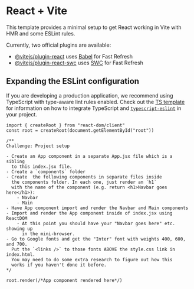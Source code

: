 # React + Vite

This template provides a minimal setup to get React working in Vite with HMR and some ESLint rules.

Currently, two official plugins are available:

- [@vitejs/plugin-react](https://github.com/vitejs/vite-plugin-react/blob/main/packages/plugin-react) uses [Babel](https://babeljs.io/) for Fast Refresh
- [@vitejs/plugin-react-swc](https://github.com/vitejs/vite-plugin-react/blob/main/packages/plugin-react-swc) uses [SWC](https://swc.rs/) for Fast Refresh

## Expanding the ESLint configuration

If you are developing a production application, we recommend using TypeScript with type-aware lint rules enabled. Check out the [TS template](https://github.com/vitejs/vite/tree/main/packages/create-vite/template-react-ts) for information on how to integrate TypeScript and [`typescript-eslint`](https://typescript-eslint.io) in your project.

```
import { createRoot } from "react-dom/client"
const root = createRoot(document.getElementById("root"))

/**
Challenge: Project setup

- Create an App component in a separate App.jsx file which is a sibling
  to this index.jsx file.
- Create a `components` folder
- Create  the following components in separate files inside
  the components folder. In each one, just render an `h1` 
  with the name of the component (e.g. return <h1>Navbar goes here</h1>):
    - Navbar
    - Main
- Have App component import and render the Navbar and Main components
- Import and render the App component inside of index.jsx using ReactDOM
    - At this point you should have your "Navbar goes here" etc. showing up
      in the mini-browser.
- Go to Google fonts and get the "Inter" font with weights 400, 600, and 700.
  Put the `<links />` to those fonts ABOVE the style.css link in index.html.
  You may need to do some extra research to figure out how this 
  works if you haven't done it before.
*/

root.render(/*App component rendered here*/)

```
